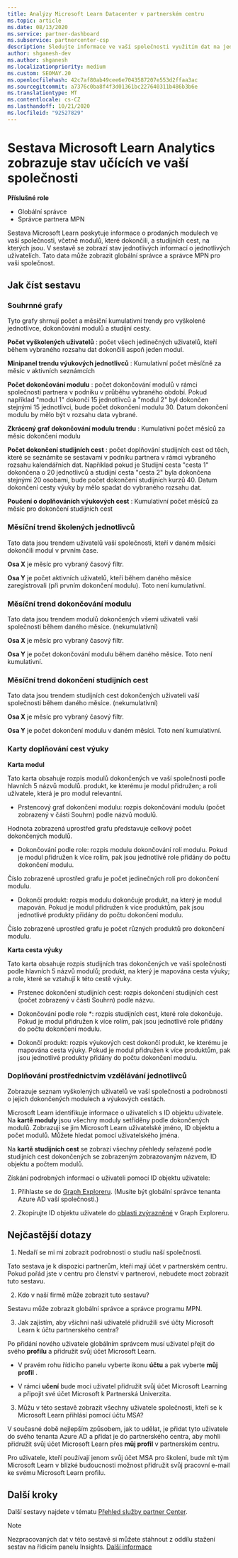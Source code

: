 ```yaml
---
title: Analýzy Microsoft Learn Datacenter v partnerském centru
ms.topic: article
ms.date: 08/13/2020
ms.service: partner-dashboard
ms.subservice: partnercenter-csp
description: Sledujte informace ve vaší společnosti využitím dat na jednotlivých školicích, dokončených modulech, dokončených výukových cestách a dalších.
author: shganesh-dev
ms.author: shganesh
ms.localizationpriority: medium
ms.custom: SEOMAY.20
ms.openlocfilehash: 42c7af80ab49cee6e7043587207e553d2ffaa3ac
ms.sourcegitcommit: a7376c0ba8f4f3d01361bc227640311b486b3b6e
ms.translationtype: MT
ms.contentlocale: cs-CZ
ms.lasthandoff: 10/21/2020
ms.locfileid: "92527829"
---
```

# <a name="the-microsoft-learn-analytics-report-shows-the-status-of-learners-in-your-company"></a>Sestava Microsoft Learn Analytics zobrazuje stav učících ve vaší společnosti

**Příslušné role**
-   Globální správce
-   Správce partnera MPN

Sestava Microsoft Learn poskytuje informace o prodaných modulech ve vaší společnosti, včetně modulů, které dokončili, a studijních cest, na kterých jsou. V sestavě se zobrazí stav jednotlivých informací o jednotlivých uživatelích. Tato data může zobrazit globální správce a správce MPN pro vaši společnost.

## <a name="how-to-read-the-report"></a>Jak číst sestavu

### <a name="summary-charts"></a>Souhrnné grafy

Tyto grafy shrnují počet a měsíční kumulativní trendy pro vyškolené jednotlivce, dokončování modulů a studijní cesty.


**Počet vyškolených uživatelů** : počet všech jedinečných uživatelů, kteří během vybraného rozsahu dat dokončili aspoň jeden modul. 

**Minipanel trendu výukových jednotlivců** : Kumulativní počet měsíčně za měsíc v aktivních seznámcích 

**Počet dokončování modulu** : počet dokončování modulů v rámci společnosti partnera v podniku v průběhu vybraného období.
Pokud například "modul 1" dokončí 15 jednotlivců a "modul 2" byl dokončen stejnými 15 jednotlivci, bude počet dokončení modulu 30. Datum dokončení modulu by mělo být v rozsahu data vybrané.

**Zkrácený graf dokončování modulu trendu** : Kumulativní počet měsíců za měsíc dokončení modulu 

**Počet dokončení studijních cest** : počet doplňování studijních cest od těch, které se seznámíte se sestavami v podniku partnera v rámci vybraného rozsahu kalendářních dat.
Například pokud je Studijní cesta "cesta 1" dokončena o 20 jednotlivců a studijní cesta "cesta 2" byla dokončena stejnými 20 osobami, bude počet dokončení studijních kurzů 40. Datum dokončení cesty výuky by mělo spadat do vybraného rozsahu dat.

**Poučení o doplňováních výukových cest** : Kumulativní počet měsíců za měsíc pro dokončení studijních cest 

### <a name="trained-individuals-monthly-trend"></a>Měsíční trend školených jednotlivců

Tato data jsou trendem uživatelů vaší společnosti, kteří v daném měsíci dokončili modul v prvním čase. 

**Osa X** je měsíc pro vybraný časový filtr. 

**Osa Y** je počet aktivních uživatelů, kteří během daného měsíce zaregistrovali (při prvním dokončení modulu). Toto není kumulativní.

### <a name="module-completions-monthly-trend"></a>Měsíční trend dokončování modulu

Tato data jsou trendem modulů dokončených všemi uživateli vaší společnosti během daného měsíce. (nekumulativní) 

**Osa X** je měsíc pro vybraný časový filtr. 

**Osa Y** je počet dokončování modulu během daného měsíce. Toto není kumulativní.

### <a name="learning-path-completions-monthly-trend"></a>Měsíční trend dokončení studijních cest

Tato data jsou trendem studijních cest dokončených uživateli vaší společnosti během daného měsíce. (nekumulativní) 

**Osa X** je měsíc pro vybraný časový filtr. 

**Osa Y** je počet dokončení modulu v daném měsíci. Toto není kumulativní.

### <a name="learning-path-completion-tabs"></a>Karty doplňování cest výuky 

**Karta modul**

Tato karta obsahuje rozpis modulů dokončených ve vaší společnosti podle hlavních 5 názvů modulů. produkt, ke kterému je modul přidružen; a roli uživatele, která je pro modul relevantní.  

- Prstencový graf dokončení modulu: rozpis dokončování modulu (počet zobrazený v části Souhrn) podle názvů modulů.

Hodnota zobrazená uprostřed grafu představuje celkový počet dokončených modulů.

- Dokončování podle role: rozpis modulu dokončování rolí modulu. Pokud je modul přidružen k více rolím, pak jsou jednotlivé role přidány do počtu dokončení modulu.

Číslo zobrazené uprostřed grafu je počet jedinečných rolí pro dokončení modulu. 

- Dokončí produkt: rozpis modulu dokončuje produkt, na který je modul mapován. Pokud je modul přidružen k více produktům, pak jsou jednotlivé produkty přidány do počtu dokončení modulu.    

Číslo zobrazené uprostřed grafu je počet různých produktů pro dokončení modulu.  

**Karta cesta výuky**   

Tato karta obsahuje rozpis studijních tras dokončených ve vaší společnosti podle hlavních 5 názvů modulů; produkt, na který je mapována cesta výuky; a role, které se vztahují k této cestě výuky.  

- Prstenec dokončení studijních cest: rozpis dokončení studijních cest (počet zobrazený v části Souhrn) podle názvu.

- Dokončování podle role *: rozpis studijních cest, které role dokončuje. Pokud je modul přidružen k více rolím, pak jsou jednotlivé role přidány do počtu dokončení modulu.

- Dokončí produkt: rozpis výukových cest dokončí produkt, ke kterému je mapována cesta výuky. Pokud je modul přidružen k více produktům, pak jsou jednotlivé produkty přidány do počtu dokončení modulu.

### <a name="completions-by-learning-individuals"></a>Doplňování prostřednictvím vzdělávání jednotlivců

Zobrazuje seznam vyškolených uživatelů ve vaší společnosti a podrobnosti o jejich dokončených modulech a výukových cestách.

Microsoft Learn identifikuje informace o uživatelích s ID objektu uživatele. Na **kartě moduly** jsou všechny moduly setříděny podle dokončených modulů. Zobrazují se jim Microsoft Learn uživatelské jméno, ID objektu a počet modulů. Můžete hledat pomocí uživatelského jména. 

Na **kartě studijních cest** se zobrazí všechny přehledy seřazené podle studijních cest dokončených se zobrazeným zobrazovaným názvem, ID objektu a počtem modulů.

Získání podrobných informací o uživateli pomocí ID objektu uživatele: 

1. Přihlaste se do [Graph Exploreru](https://developer.microsoft.com/graph/graph-explorer ). (Musíte být globální správce tenanta Azure AD vaší společnosti.)

2. Zkopírujte ID objektu uživatele do [oblasti zvýrazněné](https://graph.microsoft.com/v1.0/users/a9633ad7-c8dc-4587-b119-0bc286b0711f) v Graph Exploreru. 

## <a name="faq"></a>Nejčastější dotazy

1. Nedaří se mi mi zobrazit podrobnosti o studiu naší společnosti.

Tato sestava je k dispozici partnerům, kteří mají účet v partnerském centru. Pokud pořád jste v centru pro členství v partnerovi, nebudete moct zobrazit tuto sestavu.

2.  Kdo v naší firmě může zobrazit tuto sestavu? 

Sestavu může zobrazit globální správce a správce programu MPN.

3. Jak zajistím, aby všichni naši uživatelé přidružili své účty Microsoft Learn k účtu partnerského centra?

Po přidání nového uživatele globálním správcem musí uživatel přejít do svého **profilu** a přidružit svůj účet Microsoft Learn.

- V pravém rohu řídicího panelu vyberte ikonu **účtu** a pak vyberte **můj profil** . 

-  V rámci **učení** bude moci uživatel přidružit svůj účet Microsoft Learning a připojit své účet Microsoft k Partnerská Univerzita.

3. Můžu v této sestavě zobrazit všechny uživatele společnosti, kteří se k Microsoft Learn přihlásí pomocí účtu MSA?

V současné době nejlepším způsobem, jak to udělat, je přidat tyto uživatele do svého tenanta Azure AD a přidat je do partnerského centra, aby mohli přidružit svůj účet Microsoft Learn přes **můj profil** v partnerském centru. 

Pro uživatele, kteří používají jenom svůj účet MSA pro školení, bude mít tým Microsoft Learn v blízké budoucnosti možnost přidružit svůj pracovní e-mail ke svému Microsoft Learn profilu. 

## <a name="next-steps"></a>Další kroky

Další sestavy najdete v tématu [Přehled služby partner Center](partner-center-insights.md).

>[!NOTE] 
> Nezpracovaných dat v této sestavě si můžete stáhnout z oddílu stažení sestav na řídicím panelu Insights. [Další informace](pci-download-reports.md) 